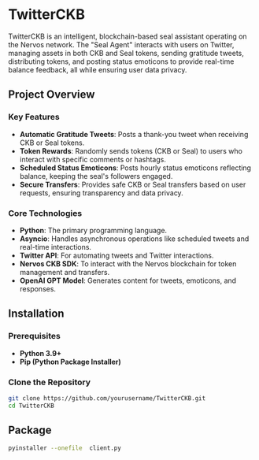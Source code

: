 
# TwitterCKB

TwitterCKB is an intelligent, blockchain-based seal assistant operating on the Nervos network. The "Seal Agent" interacts with users on Twitter, managing assets in both CKB and Seal tokens, sending gratitude tweets, distributing tokens, and posting status emoticons to provide real-time balance feedback, all while ensuring user data privacy.

## Project Overview

### Key Features

- **Automatic Gratitude Tweets**: Posts a thank-you tweet when receiving CKB or Seal tokens.
- **Token Rewards**: Randomly sends tokens (CKB or Seal) to users who interact with specific comments or hashtags.
- **Scheduled Status Emoticons**: Posts hourly status emoticons reflecting balance, keeping the seal's followers engaged.
- **Secure Transfers**: Provides safe CKB or Seal transfers based on user requests, ensuring transparency and data privacy.

### Core Technologies

- **Python**: The primary programming language.
- **Asyncio**: Handles asynchronous operations like scheduled tweets and real-time interactions.
- **Twitter API**: For automating tweets and Twitter interactions.
- **Nervos CKB SDK**: To interact with the Nervos blockchain for token management and transfers.
- **OpenAI GPT Model**: Generates content for tweets, emoticons, and responses.

## Installation

### Prerequisites

- **Python 3.9+**
- **Pip (Python Package Installer)**

### Clone the Repository

```bash
git clone https://github.com/yourusername/TwitterCKB.git
cd TwitterCKB
```
## Package
```bash
pyinstaller --onefile  client.py
```
